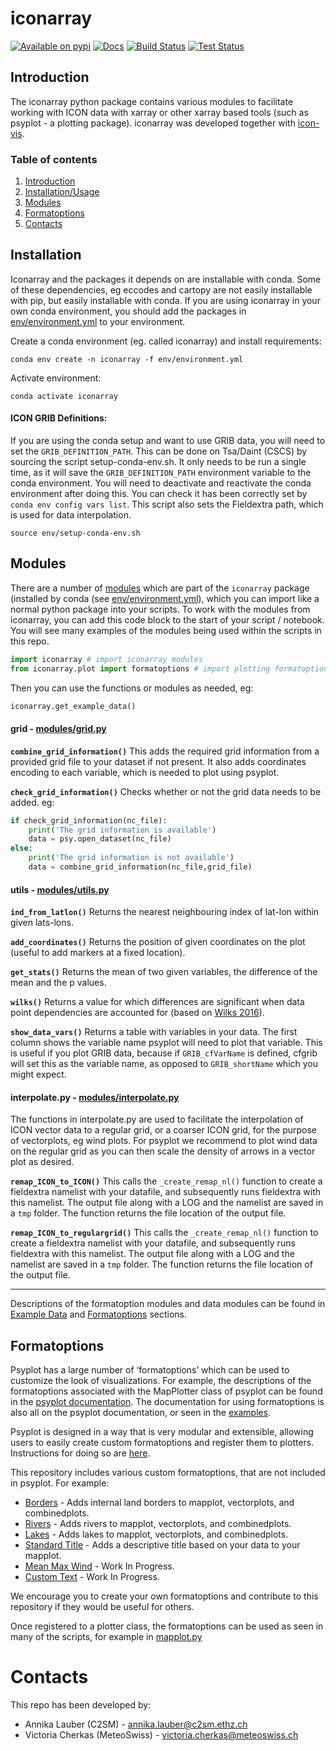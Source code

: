 # iconarray

[![Available on pypi](https://badge.fury.io/py/iconarray.svg)](https://pypi.python.org/pypi/iconarray/)
[![Docs](https://github.com/C2SM/iconarray/workflows/docs/badge.svg?branch=main)](https://c2sm.github.io/iconarray/)
[![Build Status](https://jenkins-mch.cscs.ch/job/iconarray_testsuite/badge/icon?config=build)](https://jenkins-mch.cscs.ch/job/iconarray_testsuite/)
[![Test Status](https://jenkins-mch.cscs.ch/job/iconarray_testsuite/badge/icon?config=test)](https://jenkins-mch.cscs.ch/job/iconarray_testsuite/)

## Introduction

The iconarray python package contains various modules to facilitate working with ICON data with xarray or other xarray based tools (such as psyplot - a plotting package). iconarray was developed together with [icon-vis](https://github.com/C2SM/icon-vis).

### Table of contents
1. [Introduction](#introduction)
2. [Installation/Usage](#installation)
3. [Modules](#modules)
4. [Formatoptions](#formatoptions)
5. [Contacts](#contacts)

## Installation

Iconarray and the packages it depends on are installable with conda. Some of these dependencies, eg eccodes and cartopy are not easily installable with pip, but easily installable with conda. If you are using iconarray in your own conda environment, you should add the packages in [env/environment.yml](env/environment.yml) to your environment.

Create a conda environment (eg. called iconarray) and install requirements:
```
conda env create -n iconarray -f env/environment.yml
```
Activate environment:
```
conda activate iconarray
```
#### ICON GRIB Definitions:
If you are using the conda setup and want to use GRIB data, you will need to set the `GRIB_DEFINITION_PATH`. This can be done on Tsa/Daint (CSCS) by sourcing the script setup-conda-env.sh. It only needs to be run a single time, as it will save the `GRIB_DEFINITION_PATH` environment variable to the conda environment. You will need to deactivate and reactivate the conda environment after doing this. You can check it has been correctly set by `conda env config vars list`. This script also sets the Fieldextra path, which is used for data interpolation.
```
source env/setup-conda-env.sh
```
## Modules

There are a number of [modules](/iconarray) which are part of the `iconarray` package (installed by conda (see [env/environment.yml](env/environment.yml)), which you can import like a normal python package into your scripts. To work with the modules from iconarray, you can add this code block to the start of your script / notebook. You will see many examples of the modules being used within the scripts in this repo.

```python
import iconarray # import iconarray modules
from iconarray.plot import formatoptions # import plotting formatoptions (for use with psyplot)
```

Then you can use the functions or modules as needed, eg:

```python
iconarray.get_example_data()
```

#### grid - [modules/grid.py](modules/grid.py)

**`combine_grid_information()`** This adds the required grid information from a provided grid file to your dataset if not present. It also adds coordinates encoding to each variable, which is needed to plot using psyplot.

**`check_grid_information()`** Checks whether or not the grid data needs to be added. eg:

```python
if check_grid_information(nc_file):
    print('The grid information is available')
    data = psy.open_dataset(nc_file)
else:
    print('The grid information is not available')
    data = combine_grid_information(nc_file,grid_file)
```

#### utils - [modules/utils.py](modules/utils.py)

**`ind_from_latlon()`** Returns the nearest neighbouring index of lat-lon within given lats-lons.

**`add_coordinates()`** Returns the position of given coordinates on the plot (useful to add markers at a fixed location).

**`get_stats()`** Returns the mean of two given variables, the difference of the mean and the p values.

**`wilks()`** Returns a value for which differences are significant when data point dependencies are accounted for (based on [Wilks 2016](https://journals.ametsoc.org/view/journals/bams/97/12/bams-d-15-00267.1.xml)).

**`show_data_vars()`** Returns a table with variables in your data. The first column shows the variable name psyplot will need to plot that variable.
This is useful if you plot GRIB data, because if `GRIB_cfVarName` is defined, cfgrib will set this as the variable name, as opposed to `GRIB_shortName` which you might expect.

#### interpolate.py - [modules/interpolate.py](modules/interpolate.py)

The functions in interpolate.py are used to facilitate the interpolation of ICON vector data to a regular grid, or a coarser ICON grid, for the purpose of vectorplots, eg wind plots. For psyplot we recommend to plot wind data on the regular grid as you can then scale the density of arrows in a vector plot as desired.

**`remap_ICON_to_ICON()`** This calls the `_create_remap_nl()` function to create a fieldextra namelist with your datafile, and subsequently runs fieldextra with this namelist. The output file along with a LOG and the namelist are saved in a `tmp` folder. The function returns the file location of the output file.

**`remap_ICON_to_regulargrid()`** This calls the `_create_remap_nl()` function to create a fieldextra namelist with your datafile, and subsequently runs fieldextra with this namelist. The output file along with a LOG and the namelist are saved in a `tmp` folder. The function returns the file location of the output file.

<hr>

Descriptions of the formatoption modules and data modules can be found in [Example Data](#example-data) and [Formatoptions](#formatoptions) sections.

## Formatoptions

Psyplot has a large number of ‘formatoptions’ which can be used to customize the look of visualizations. For example, the descriptions of the formatoptions associated with the MapPlotter class of psyplot can be found in the [psyplot documentation](https://psyplot.github.io/psy-maps/api/psy_maps.plotters.html#psy_maps.plotters.MapPlotter). The documentation for using formatoptions is also all on the psyplot documentation, or seen in the [examples](https://psyplot.github.io/examples/index.html).

Psyplot is designed in a way that is very modular and extensible, allowing users to easily create custom formatoptions and register them to plotters. Instructions for doing so are [here](https://psyplot.github.io/examples/general/example_extending_psyplot.html#3.-The-formatoption-approach).

This repository includes various custom formatoptions, that are not included in psyplot. For example:

* [Borders](/modules/formatoptions/borders.py) - Adds internal land borders to mapplot, vectorplots, and combinedplots.
* [Rivers](/modules/formatoptions/rivers.py) - Adds rivers to mapplot, vectorplots, and combinedplots.
* [Lakes](/modules/formatoptions/lakes.py) - Adds lakes to mapplot, vectorplots, and combinedplots.
* [Standard Title](/modules/formatoptions/standardtitle.py) - Adds a descriptive title based on your data to your mapplot.
* [Mean Max Wind](/modules/formatoptions/meanmaxwind.py) - Work In Progress.
* [Custom Text](/modules/formatoptions/customtext.py) - Work In Progress.

We encourage you to create your own formatoptions and contribute to this repository if they would be useful for others.

Once registered to a plotter class, the formatoptions can be used as seen in many of the scripts, for example in [mapplot.py](/mapplot/mapplot.py)
# Contacts

This repo has been developed by:
* Annika Lauber (C2SM) - annika.lauber@c2sm.ethz.ch
* Victoria Cherkas (MeteoSwiss) - victoria.cherkas@meteoswiss.ch
